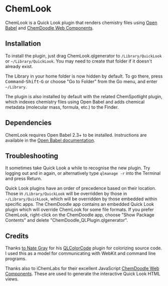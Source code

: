 # ChemLook

ChemLook is a Quick Look plugin that renders chemistry files using [Open Babel](http://openbabel.org) and [ChemDoodle Web Components](http://web.chemdoodle.com).

## Installation

To install the plugin, just drag ChemLook.qlgenerator to `/Library/QuickLook` or `~/Library/QuickLook`. You may need to create that folder if it doesn't already exist.

The Library in your home folder is now hidden by default. To go there, press <kbd title="Command">Command</kbd>-<kbd title="Shift">Shift</kbd>-<kbd title="G">G</kbd> or choose "Go to Folder" from the Go menu, and enter `~/Library`.

The plugin is also installed by default with the related ChemSpotlight plugin, which indexes chemistry files using Open Babel and adds chemical metadata (molecular mass, formula, etc.) to the Finder.

## Dependencies

ChemLook requires Open Babel 2.3+ to be installed. Instructions are available in the [Open Babel documentation](http://openbabel.org/docs/current/Installation/install.html).

## Troubleshooting

It sometimes take Quick Look a while to recognise the new plugin. Try logging out and in again, or alternatively type `qlmanage -r` into the Terminal and press Return.

Quick Look plugins have an order of precedence based on their location. Those in `/Library/QuickLook` will be overridden by those in `~/Library/QuickLook`, which will be overridden by those embedded within specific apps. The ChemDoodle app contains an embedded Quick Look plugin which will override ChemLook for some file formats. If you prefer ChemLook, right-click on the ChemDoodle app, choose "Show Package Contents" and delete "ChemDoodle_QLPlugin.qlgenerator".

## Credits

Thanks [to Nate Gray](http://n8gray.org) for his [QLColorCode](http://code.google.com/p/qlcolorcode) plugin for colorizing source code. I used this as a model for communicating with WebKit and command line programs.

Thanks also to iChemLabs for their excellent JavaScript [ChemDoodle Web Components](http://web.chemdoodle.com). These are used to generate the interactive Quick Look HTML views.
